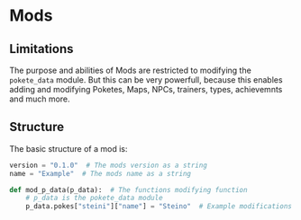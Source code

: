 # Mods

## Limitations

The purpose and abilities of Mods are restricted to modifying the `pokete_data` module.
But this can be very powerfull, because this enables adding and modifying Poketes, Maps, NPCs, trainers, types, achievemnts and much more.

## Structure

The basic structure of a mod is:

```python
version = "0.1.0"  # The mods version as a string
name = "Example"  # The mods name as a string

def mod_p_data(p_data):  # The functions modifying function
    # p_data is the pokete_data module
    p_data.pokes["steini"]["name"] = "Steino"  # Example modifications happen here
```
